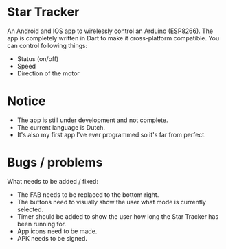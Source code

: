 # Star Tracker

An Android and IOS app to wirelessly control an Arduino (ESP8266).
The app is completely written in Dart to make it cross-platform compatible.
You can control following things:
- Status (on/off)
- Speed
- Direction of the motor

# Notice

- The app is still under development and not complete.
- The current language is Dutch.
- It's also my first app I've ever programmed so it's far from perfect.

# Bugs / problems

What needs to be added / fixed:

- The FAB needs to be replaced to the bottom right.
- The buttons need to visually show the user what mode is currently selected.
- Timer should be added to show the user how long the Star Tracker has been running for.
- App icons need to be made.
- APK needs to be signed.

